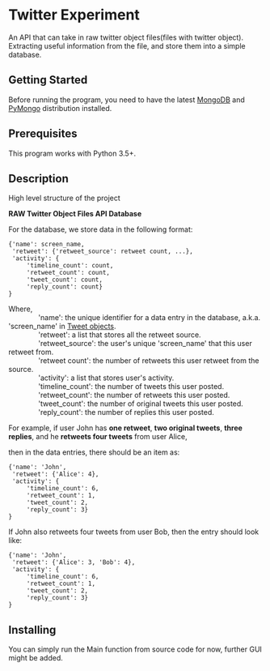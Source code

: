 # Twitter Experiment
An API that can take in raw twitter object files(files with twitter object). Extracting useful information from the file, and store them into a simple database.


## Getting Started
Before running the program, you need to have the latest [MongoDB][1] and  [PyMongo][2] distribution installed.

## Prerequisites
This program works with Python 3.5+.

## Description
High level structure of the project

**RAW Twitter Object Files  API  Database**

For the database, we store data in the following format:  

    {'name': screen_name,
     'retweet': {'retweet_source': retweet count, ...},
     'activity': {
         'timeline_count': count,
         'retweet_count': count,
         'tweet_count': count,
         'reply_count': count}
    }

Where,  
&nbsp;&nbsp;&nbsp;&nbsp;&nbsp;&nbsp;&nbsp;&nbsp;&nbsp;&nbsp;&nbsp;&nbsp;&nbsp;&nbsp;
'name': the unique identifier for a data entry in the database, a.k.a. 'screen_name' in [Tweet objects][3].  
&nbsp;&nbsp;&nbsp;&nbsp;&nbsp;&nbsp;&nbsp;&nbsp;&nbsp;&nbsp;&nbsp;&nbsp;&nbsp;&nbsp;
'retweet': a list that stores all the retweet source.  
&nbsp;&nbsp;&nbsp;&nbsp;&nbsp;&nbsp;&nbsp;&nbsp;&nbsp;&nbsp;&nbsp;&nbsp;&nbsp;&nbsp;
'retweet_source': the user's unique 'screen_name' that this user retweet from.  
&nbsp;&nbsp;&nbsp;&nbsp;&nbsp;&nbsp;&nbsp;&nbsp;&nbsp;&nbsp;&nbsp;&nbsp;&nbsp;&nbsp;
'retweet count': the number of retweets this user retweet from the source.  
&nbsp;&nbsp;&nbsp;&nbsp;&nbsp;&nbsp;&nbsp;&nbsp;&nbsp;&nbsp;&nbsp;&nbsp;&nbsp;&nbsp;
'activity': a list that stores user's activity.  
&nbsp;&nbsp;&nbsp;&nbsp;&nbsp;&nbsp;&nbsp;&nbsp;&nbsp;&nbsp;&nbsp;&nbsp;&nbsp;&nbsp;
'timeline_count': the number of tweets this user posted.  
&nbsp;&nbsp;&nbsp;&nbsp;&nbsp;&nbsp;&nbsp;&nbsp;&nbsp;&nbsp;&nbsp;&nbsp;&nbsp;&nbsp;
'retweet_count': the number of retweets this user posted.  
&nbsp;&nbsp;&nbsp;&nbsp;&nbsp;&nbsp;&nbsp;&nbsp;&nbsp;&nbsp;&nbsp;&nbsp;&nbsp;&nbsp;
'tweet_count': the number of original tweets this user posted.  
&nbsp;&nbsp;&nbsp;&nbsp;&nbsp;&nbsp;&nbsp;&nbsp;&nbsp;&nbsp;&nbsp;&nbsp;&nbsp;&nbsp;
'reply_count': the number of replies this user posted.


For example, if user John has **one retweet**, **two original tweets**, **three replies**, and he **retweets four tweets** from user Alice, 

then in the data entries, there should be an item as:  

    {'name': 'John',
     'retweet': {'Alice': 4},
     'activity': {
         'timeline_count': 6,
         'retweet_count': 1,
         'tweet_count': 2,
         'reply_count': 3}
    } 
If John also retweets four tweets from user Bob, then the entry should look like:  

    {'name': 'John',
     'retweet': {'Alice': 3, 'Bob': 4},
     'activity': {
         'timeline_count': 6,
         'retweet_count': 1,
         'tweet_count': 2,
         'reply_count': 3}
    } 


## Installing
You can simply run the Main function from source code for now, further GUI might be added.


[1]:https://docs.mongodb.com/manual/installation/
[2]:https://pymongo.readthedocs.io/en/stable/
[3]:https://developer.twitter.com/en/docs/tweets/data-dictionary/overview/tweet-object